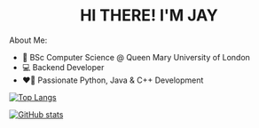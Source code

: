 <h1 style="text-align: center">HI THERE! I'M JAY</h1>

About Me:

- 📖 BSc Computer Science @ Queen Mary University of London
- 💻 Backend Developer
- ❤️‍🔥 Passionate Python, Java & C++ Development

[![Top Langs](https://github-readme-stats.vercel.app/api/top-langs/?username=09jayy&layout=compact&theme=synthwave)](https://github.com/09jayy/github-readme-stats)

[![GitHub stats](https://github-readme-stats.vercel.app/api?username=09jayy&theme=synthwave)](https://github.com/09jayy/github-readme-stats)
